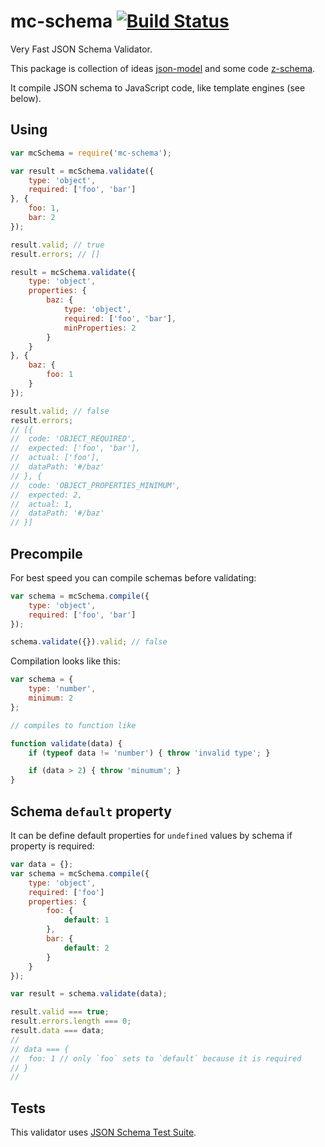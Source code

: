 mc-schema [![Build Status](https://travis-ci.org/mctep/mc-schema.svg?branch=master)](https://travis-ci.org/mctep/mc-schema)
=========

Very Fast JSON Schema Validator.

This package is collection of ideas [json-model](https://github.com/geraintluff/json-model) and some code [z-schema](https://github.com/zaggino/z-schema).

It compile JSON schema to JavaScript code, like template engines (see below).

## Using

```js
var mcSchema = require('mc-schema');

var result = mcSchema.validate({
    type: 'object',
    required: ['foo', 'bar']
}, {
    foo: 1,
    bar: 2
});

result.valid; // true
result.errors; // []

result = mcSchema.validate({
    type: 'object',
    properties: {
        baz: {
            type: 'object',
            required: ['foo', 'bar'],
            minProperties: 2
        }
    }
}, {
    baz: {
        foo: 1
    }
});

result.valid; // false
result.errors;
// [{
//  code: 'OBJECT_REQUIRED',
//  expected: ['foo', 'bar'],
//  actual: ['foo'],
//  dataPath: '#/baz'
// }, {
//  code: 'OBJECT_PROPERTIES_MINIMUM',
//  expected: 2,
//  actual: 1,
//  dataPath: '#/baz'
// }]


```

## Precompile

For best speed you can compile schemas before validating:

```js
var schema = mcSchema.compile({
    type: 'object',
    required: ['foo', 'bar']
});

schema.validate({}).valid; // false
```

Compilation looks like this:

```js
var schema = {
    type: 'number',
    minimum: 2
};

// compiles to function like

function validate(data) {
    if (typeof data != 'number') { throw 'invalid type'; }

    if (data > 2) { throw 'minumum'; }
}
```

## Schema `default` property

It can be define default properties for `undefined` values by schema if property is required:

```js
var data = {};
var schema = mcSchema.compile({
    type: 'object',
    required: ['foo']
    properties: {
        foo: {
            default: 1
        },
        bar: {
            default: 2
        }
    }
});

var result = schema.validate(data);

result.valid === true;
result.errors.length === 0;
result.data === data;
//
// data === {
//  foo: 1 // only `foo` sets to `default` because it is required
// }
//

```

## Tests

This validator uses [JSON Schema Test Suite](https://github.com/json-schema/JSON-Schema-Test-Suite).

